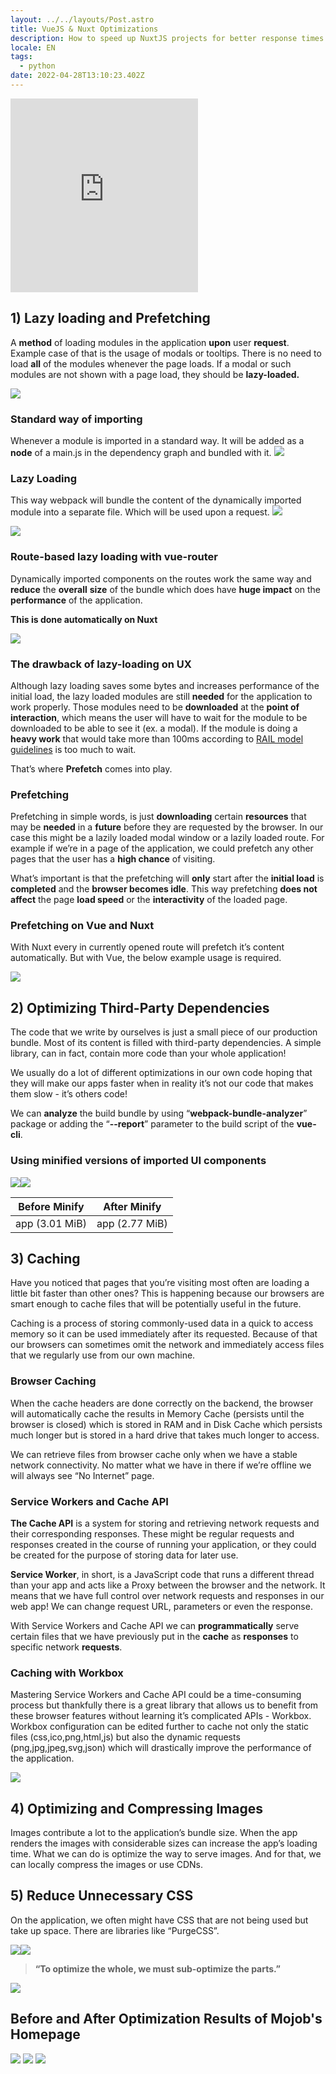 ```yaml
---
layout: ../../layouts/Post.astro
title: VueJS & Nuxt Optimizations
description: How to speed up NuxtJS projects for better response times
locale: EN
tags:
  - python
date: 2022-04-28T13:10:23.402Z
---
```


<iframe class="w-full" height="310" src="https://www.youtube.com/embed/7B9mN_tvieY" title="YouTube video player" frameborder="0" allow="accelerometer; autoplay; clipboard-write; encrypted-media; gyroscope; picture-in-picture" allowfullscreen></iframe>

## 1) Lazy loading and Prefetching

A **method** of loading modules in the application **upon** user **request**. Example case of that is the usage of modals or tooltips. There is no need to load **all** of the modules whenever the page loads. If a modal or such modules are not shown with a page load, they should be **lazy-loaded.**

**![](https://lh5.googleusercontent.com/sOtIiJdhNUEgnm0oFy-xidMa-v8v_e8-veZDrsSH3WcGMmU0nZlcLn69Ev4RRs9C2Wh_bScnPseyVBorWf-4xTLfMUUDyOMB6Gxk--sHhyP9G8-kepffOWYzvYfSDwJ-wDQVFSV_TRbdrUInRH9Ul2sQxrr0O4nswNMt0TXK9YoljVq5_W26fHtuIBU5)**

### Standard way of importing

Whenever a module is imported in a standard way. It will be added as a **node** of a main.js in the dependency graph and bundled with it.
![](https://lh4.googleusercontent.com/0ehZwJXilTrUWKBNu0d1twxVKdEbNPX_r1VFkEu7KWY42heiFcYCOYOBJgH5G98gEaDyGgcwYQ_N56y0_sbfd-8POH9sxkkcRvgllOxok1EjHd_l_0mIIhH9E4QQELKu5uIJdn95S0JUhro-TF6q10_k97Up53w1bzuVo_2vn4cwW1cCnEzcMxqdRIUj)

### Lazy Loading

This way webpack will bundle the content of the dynamically imported module into a separate file. Which will be used upon a request.
![](https://lh4.googleusercontent.com/0ehZwJXilTrUWKBNu0d1twxVKdEbNPX_r1VFkEu7KWY42heiFcYCOYOBJgH5G98gEaDyGgcwYQ_N56y0_sbfd-8POH9sxkkcRvgllOxok1EjHd_l_0mIIhH9E4QQELKu5uIJdn95S0JUhro-TF6q10_k97Up53w1bzuVo_2vn4cwW1cCnEzcMxqdRIUj)

![](https://lh3.googleusercontent.com/Isl-YBbXcnh36IjEjYXWfj6earohuCbFyOwHxO6dSlYHzBpx5pF-Xf-d9kyZ1beE8WvRTu91p7ymNmEFwZQOIs4tJnpTn7N-RyhbHJ2vrUDKV9sQdTd2UB50_mYIH6KVpnbIut91fuU5pN-aSjfZvQX1PjXCz_icyeHf3MkNFCJ1g1Ubb2qwz-bQhmNX)

### Route-based lazy loading with vue-router

Dynamically imported components on the routes work the same way and **reduce** the **overall** **size** of the bundle which does have **huge impact** on the **performance** of the application.

**This is done automatically on Nuxt**

![](https://lh4.googleusercontent.com/Lq-GCo3D5ZETHAgCFs9uzN8ROtbj9BLdNfhyKYAYfOWlLDsPm856OLuAhXeaJlu84o_lNre-tmo3Qe6Caj69rDG25_bm190Vtpc0B_f1qsrBeIwJ8Dm_Ve-0Uyi4NnIG0jOL864ihJKWDQ-0u5No0BlDTmTn9QjNaNE4Hy0pMEqHM6AGAdkBA-Un6-yM)

### The drawback of lazy-loading on UX

Although lazy loading saves some bytes and increases performance of the initial load, the lazy loaded modules are still **needed** for the application to work properly. Those modules need to be **downloaded** at the **point of interaction**, which means the user will have to wait for the module to be downloaded to be able to see it (ex. a modal). If the module is doing a **heavy work** that would take more than 100ms according to [RAIL model guidelines](https://web.dev/rail/) is too much to wait.

That’s where **Prefetch** comes into play.

### Prefetching

Prefetching in simple words, is just **downloading** certain **resources** that may be **needed** in a **future** before they are requested by the browser. In our case this might be a lazily loaded modal window or a lazily loaded route. For example if we’re in a page of the application, we could prefetch any other pages that the user has a **high chance** of visiting.

What’s important is that the prefetching will **only** start after the **initial load** is **completed** and the **browser becomes idle**. This way prefetching **does not affect** the page **load speed** or the **interactivity** of the loaded page.

### Prefetching on Vue and Nuxt

With Nuxt every <nuxt-link> in currently opened route will prefetch it’s content automatically. But with Vue, the below example usage is required.

![](https://lh6.googleusercontent.com/5X_6s1RvxR_SjJajUBAc7uBMlcEpc1a43hy-U85aYZ9C5szKOfktZAxlNhNIQppJqPkc1XYzyBMjEwC8jdGAjcuCc0hJvVulQd9avrdhMoyHcVr_xFafhpvWlKZ4xwix8--NmIaYTQaqgA1ihyXN2wBHnJazS6wZ7DOgFd3RbB7ZA_8Sopq8QVTPEeKj)

## 2) Optimizing Third-Party Dependencies

The code that we write by ourselves is just a small piece of our production bundle. Most of its content is filled with third-party dependencies. A simple library, can in fact, contain more code than your whole application!

We usually do a lot of different optimizations in our own code hoping that they will make our apps faster when in reality it’s not our code that makes them slow - it’s others code!

We can **analyze** the build bundle by using “**webpack-bundle-analyzer**” package or adding the “**--report**” parameter to the build script of the **vue-cli**.

### Using minified versions of imported UI components

**![](https://lh5.googleusercontent.com/ltJfcrhesikThwAl_4oxIfWU12P1v9g9XJpt7R1CfQPhjR09qwBoMkneggLF3gzsuQT0mjrCHfnvIdIjYJ4dfbKQFr0t6aTWzD2F3uVz-dHC4KMYcg-uTEG5KMG_yaQfRb-PitHY9SqlWpE9zfxc4dJt9YFKHeBx2GP7i-TyTy3DktBaa97p7TyU7FHc)![](https://lh5.googleusercontent.com/ltJfcrhesikThwAl_4oxIfWU12P1v9g9XJpt7R1CfQPhjR09qwBoMkneggLF3gzsuQT0mjrCHfnvIdIjYJ4dfbKQFr0t6aTWzD2F3uVz-dHC4KMYcg-uTEG5KMG_yaQfRb-PitHY9SqlWpE9zfxc4dJt9YFKHeBx2GP7i-TyTy3DktBaa97p7TyU7FHc)**

| **Before Minify** | **After Minify** |
| ----------------- | ---------------- |
| app (3.01 MiB)    | app (2.77 MiB)   |

## 3) Caching

Have you noticed that pages that you’re visiting most often are loading a little bit faster than other ones? This is happening because our browsers are smart enough to cache files that will be potentially useful in the future.

Caching is a process of storing commonly-used data in a quick to access memory so it can be used immediately after its requested. Because of that our browsers can sometimes omit the network and immediately access files that we regularly use from our own machine.

### Browser Caching

When the cache headers are done correctly on the backend, the browser will automatically cache the results in Memory Cache (persists until the browser is closed) which is stored in RAM and in Disk Cache which persists much longer but is stored in a hard drive that takes much longer to access.

We can retrieve files from browser cache only when we have a stable network connectivity. No matter what we have in there if we’re offline we will always see “No Internet” page.

### Service Workers and Cache API

**The Cache API** is a system for storing and retrieving network requests and their corresponding responses. These might be regular requests and responses created in the course of running your application, or they could be created for the purpose of storing data for later use.

**Service Worker**, in short, is a JavaScript code that runs a different thread than your app and acts like a Proxy between the browser and the network. It means that we have full control over network requests and responses in our web app! We can change request URL, parameters or even the response.

With Service Workers and Cache API we can **programmatically** serve certain files that we have previously put in the **cache** as **responses** to specific network **requests**.

### Caching with Workbox

Mastering Service Workers and Cache API could be a time-consuming process but thankfully there is a great library that allows us to benefit from these browser features without learning it’s complicated APIs - Workbox. Workbox configuration can be edited further to cache not only the static files (css,ico,png,html,js) but also the dynamic requests (png,jpg,jpeg,svg,json) which will drastically improve the performance of the application.

**![](https://lh6.googleusercontent.com/B6xIA_18cZJ4SASB0fMAP2LqOYoRlMNnj2KDsRhcaSsT6LHqCgsnfYx5xYSKKfK7KpqxkxuC0uPsI-xykczZai5zu9NCh3WYihs8-_Cy4dd5ZSqCClRb6jl8K2Xbte0SnGO_WxuDWD4UsDBewSi_CJfXDOBByZGnNkXr8Jhu-1aMk-D-21uauKOEZqCC)**

## 4) Optimizing and Compressing Images

Images contribute a lot to the application’s bundle size. When the app renders the images with considerable sizes can increase the app’s loading time. What we can do is optimize the way to serve images. And for that, we can locally compress the images or use CDNs.

## 5) Reduce Unnecessary CSS

On the application, we often might have CSS that are not being used but take up space. There are libraries like “PurgeCSS”.

**![](https://lh6.googleusercontent.com/hZv0PDXFWPzgHXgW4gvRzF0UwugeRWtZN0UkgCzYKbXPVrtDPp7xxxbDLyqBcfrh0piBxrfdr3I5yynbkxkZU8yJt3TmQ3dWlBO79Fb0qTS6wIeS0bizxxS94FVZz2ddxFQQu0YHykn1fxorWOXgq5zuu8UQM3YUfyC7BFB9PwTTX-66RbZYUide0YfV)![](https://lh6.googleusercontent.com/n22INt3sQ5stapKdt2xwjV4j7YaAv1MhGvQV0MYxQ7SmKnxhbWJDSzAccn6tr-FvEjvr2z3Uu7HFs7uVgofck4dU4BlQwnUuB7LDR38qngNLJg_I5fIXRE006ItGg7GJwgyyV_UmCKflzJxb7I5AduaB1oEOoc15OeGhZHmw7qX6eGTo_nAYA86P71ut)**

> **“To optimize the whole, we must sub-optimize the parts.”**

![](https://lh3.googleusercontent.com/tf5m7_Jbu4LtWha8NzLS2s6a0NdbgP81ii2nJtoDsobj_LCG2UET20BLo-LiCh5FqIXIwVDzonUlhTAXnjXWbgFWDz4fAJlAlhqD19qu4c5E9DGtJb4ZYaPw0wg93qqHleQhXvngHLxJFeekoUjHnH_XsGrkYApd_fbF13dAivAnQuq5nq2i2vt-eFC9)

## Before and After Optimization Results of Mojob's Homepage

![](https://i.ibb.co/FbVPvCF/image-3.png)
![](https://i.ibb.co/ZxqYQyG/image-1.png)
![](https://i.ibb.co/zH35zW7/image-2.png)
